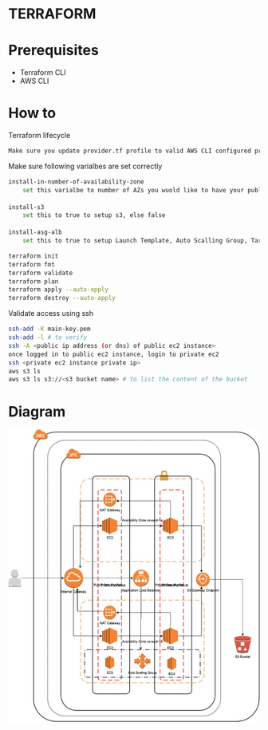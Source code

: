 # TERRAFORM

# Prerequisites
- Terraform CLI
- AWS CLI

# How to
Terraform lifecycle 


```sh
Make sure you update provider.tf profile to valid AWS CLI configured profile
```

Make sure following varialbes are set correctly
```sh
install-in-number-of-availability-zone
    set this varialbe to number of AZs you wuold like to have your public and private subnet.

install-s3
    set this to true to setup s3, else false

install-asg-alb
    set this to true to setup Launch Template, Auto Scalling Group, Target Group, Application Load Balancer, and Listner.
```

```sh
terraform init
terraform fmt
terraform validate
terraform plan
terraform apply --auto-apply
terraform destroy --auto-apply
```

Validate access using ssh
```sh
ssh-add -K main-key.pem
ssh-add -l # to verify
ssh -A <public ip address (or dns) of public ec2 instance>
once logged in to public ec2 instance, login to private ec2
ssh <private ec2 instance private ip>
aws s3 ls
aws s3 ls s3://<s3 bucket name> # to list the content of the bucket
```

# Diagram
![](images/vpc.jpg)
